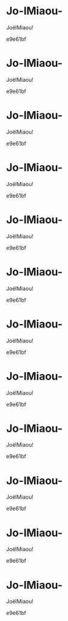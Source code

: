 # Jo-lMiaou-
JoëlMiaou!

e9e61bf

# Jo-lMiaou-
JoëlMiaou!

e9e61bf
# Jo-lMiaou-
JoëlMiaou!

e9e61bf

# Jo-lMiaou-
JoëlMiaou!

e9e61bf
# Jo-lMiaou-
JoëlMiaou!

e9e61bf

# Jo-lMiaou-
JoëlMiaou!

e9e61bf
# Jo-lMiaou-
JoëlMiaou!

e9e61bf

# Jo-lMiaou-
JoëlMiaou!

e9e61bf
# Jo-lMiaou-
JoëlMiaou!

e9e61bf

# Jo-lMiaou-
JoëlMiaou!

e9e61bf
# Jo-lMiaou-
JoëlMiaou!

e9e61bf

# Jo-lMiaou-
JoëlMiaou!

e9e61bf
